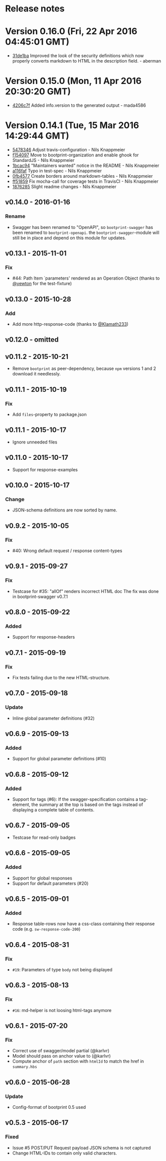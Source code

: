 # Release notes

<a name="current-release"></a>
# Version 0.16.0 (Fri, 22 Apr 2016 04:45:01 GMT)

* [31de1ba](https://github.com/bootprint/bootprint-openapi/commit/31de1ba) Improved the look of the security definitions which now properly converts markdown to HTML in the description field. - aberman

# Version 0.15.0 (Mon, 11 Apr 2016 20:30:20 GMT)

* [4206c7f](https://github.com/bootprint/bootprint-openapi/commit/4206c7f) Added info.version to the generated output - mada4586

# Version 0.14.1 (Tue, 15 Mar 2016 14:29:44 GMT)

* [5478346](https://github.com/bootprint/bootprint-openapi/commit/5478346) Adjust travis-configuration - Nils Knappmeier
* [f154097](https://github.com/bootprint/bootprint-openapi/commit/f154097) Move to bootprint-organization and enable ghook for StandardJS - Nils Knappmeier
* [1bcac94](https://github.com/bootprint/bootprint-openapi/commit/1bcac94) "Maintainers wanted" notice in the README - Nils Knappmeier
* [a116faf](https://github.com/bootprint/bootprint-openapi/commit/a116faf) Typo in test-spec - Nils Knappmeier
* [0fb4577](https://github.com/bootprint/bootprint-openapi/commit/0fb4577) Create borders around markdown-tables - Nils Knappmeier
* [ff51859](https://github.com/bootprint/bootprint-openapi/commit/ff51859) Fix mocha-call for coverage tests in TravisCI - Nils Knappmeier
* [1876285](https://github.com/bootprint/bootprint-openapi/commit/1876285) Slight readme changes - Nils Knappmeier


## v0.14.0 - 2016-01-16

### Rename

* Swagger has been renamed to "OpenAPI", so `bootprint-swagger` has been renamed to `bootprint-openapi`.
  the `bootprint-swagger`-module will still be in place and depend on this module for updates.

## v0.13.1 - 2015-11-01

### Fix

* #44: Path Item `parameters' rendered as an Operation Object
  (thanks to [@yewton](https://github.com/yewton) for the test-fixture)

## v0.13.0 - 2015-10-28

### Add

* Add more http-response-code (thanks to [@Klamath233](https://github.com/Klamath233))

## v0.12.0 - omitted

## v0.11.2 - 2015-10-21

* Remove `bootprint` as peer-dependency, because `npm` versions 1 and 2 download it needlessly.


## v0.11.1 - 2015-10-19

### Fix

* Add `files`-property to package.json

## v0.11.1 - 2015-10-17

* Ignore unneeded files

## v0.11.0 - 2015-10-17

* Support for response-examples

## v0.10.0 - 2015-10-17

### Change

* JSON-schema definitions are now sorted by name. 

## v0.9.2 - 2015-10-05

### Fix

* #40: Wrong default request / response content-types

## v0.9.1 - 2015-09-27

### Fix

* Testcase for #35: "allOf" renders incorrect HTML doc
  The fix was done in bootprint-swagger v0.7.1 

## v0.8.0 - 2015-09-22

### Added

* Support for response-headers

## v0.7.1 - 2015-09-19
### Fix 

* Fix tests failing due to the new HTML-structure.

## v0.7.0 - 2015-09-18
### Update 

* Inline global parameter definitions (#32)

## v0.6.9 - 2015-09-13
### Added

* Support for global parameter definitions (#10)


## v0.6.8 - 2015-09-12 

### Added

* Support for tags (#6): If the swagger-specification contains a tag-element, the summary
  at the top is based on the tags instead of displaying a complete table of contents.

## v0.6.7 - 2015-09-05

* Testcase for read-only badges

## v0.6.6 - 2015-09-05

### Added
* Support for global responses
* Support for default parameters (#20) 

## v0.6.5 - 2015-09-01
### Added

* Response table-rows now have a css-class containing their response code (e.g. `sw-response-code-200`)

## v0.6.4 - 2015-08-31
### Fix

* `#19`: Parameters of type `body` not being displayed 

## v0.6.3 - 2015-08-13
### Fix

* `#16`: md-helper is not loosing html-tags anymore

## v0.6.1 - 2015-07-20
### Fix

- Correct use of swagger/model partial (@karlvr)
- Model should pass on anchor value to (@karlvr)
- Compute anchor of `path` section with `htmlId` to match 
  the href in `summary.hbs`

## v0.6.0 - 2015-06-28
### Update

- Config-format of bootprint 0.5 used

## v0.5.3 - 2015-06-17
### Fixed

- Issue #5 POST/PUT Request payload JSON schema is not captured
- Change HTML-IDs to contain only valid characters.
